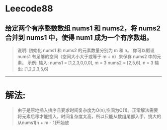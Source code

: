 # Leecode88
## 给定两个有序整数数组 nums1 和 nums2，将 nums2 合并到 nums1 中，使得 num1 成为一个有序数组。
> 说明:
 > 初始化 nums1 和 nums2 的元素数量分别为 m 和 n。
 > 你可以假设 nums1 有足够的空间（空间大小大于或等于 m + n）来保存 nums2 中的元素。
> 示例:
> 输入:
> nums1 = [1,2,3,0,0,0], m = 3
> nums2 = [2,5,6],       n = 3
> 输出: [1,2,2,3,5,6]

****
# 解法:
> 由于是原地插入排序且要求时间复杂度为O(n),空间为O(1)。正常解法需要将元素后移才能插入，时间复杂度太高，所以只能从数组尾部入手，挑大的从nums1[n + m - 1]开始放
